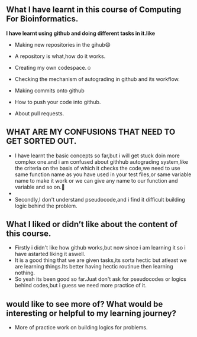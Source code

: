 ## What I have learnt in this course of Computing For Bioinformatics.


**I have learnt using github and doing different tasks in it.like**
 
 * Making new repositories in the gihub😄
 
 *  A repository is what,how do it works.
 
 * Creating my own codespace.☺️
  
 * Checking the mechanism of autograding in github and its workflow.
 
 * Making commits onto github
 
 * How to push your code into github.
 
 * About pull requests. 
 
 
## WHAT ARE MY CONFUSIONS THAT NEED TO GET SORTED OUT.


* I have learnt the basic concepts so far,but i will get stuck doin more complex one.and i am confused about githhub autograding system,like the criteria on the basis of which it checks the code,we need to use same  function name as you have used in your test files,or same variable name to make it work or we can give any name to our function and variable and so on.😬
* 
* Secondly,I don't understand pseudocode,and i find it difficult building logic behind the problem.

 ## What I liked or didn’t like about the content of this course.

* Firstly i didn't like how github works,but now since i am learning it so i have astarted liking it aswell.
* It is a good thing that we are given tasks,its sorta hectic but atleast we are learning things.Its better having hectic routinue then learning nothing.
* So yeah its been good so far.Juat don't ask for pseudocodes or logics behind codes,but i guess we need more practice of it.

##  would like to see more of? What would be interesting or helpful to my learning journey?
* More of practice work on building logics for problems.
